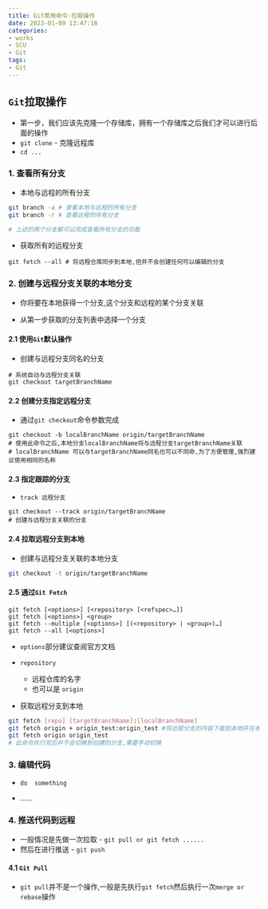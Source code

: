 ```yaml
---
title: Git常用命令-拉取操作
date: 2023-01-09 13:47:18
categories:
- works
- SCU
- Git
tags:
- Git
---
```


## `Git`拉取操作

- 第一步，我们应该先克隆一个存储库，拥有一个存储库之后我们才可以进行后面的操作
- `git clone` - 克隆远程库
- `cd ...`

### 1. 查看所有分支

- 本地与远程的所有分支

```bash
git branch -a # 查看本地与远程的所有分支
git branch -r # 查看远程的所有分支

# 上述的两个分支都可以完成查看所有分支的功能
```

- 获取所有的远程分支

```shell
git fetch --all # 将远程仓库同步到本地,但并不会创建任何可以编辑的分支
```



### 2. 创建与远程分支关联的本地分支

- 你将要在本地获得一个分支,这个分支和远程的某个分支关联

- 从第一步获取的分支列表中选择一个分支

#### 2.1 使用`Git`默认操作

- 创建与远程分支同名的分支

```shell
# 系统自动与远程分支关联
git checkout targetBranchName
```

#### 2.2 创建分支指定远程分支

- 通过`git checkout`命令参数完成

```shell
git checkout -b localBranchName origin/targetBranchName 
# 使用此命令之后,本地分支localBranchName将与远程分支targetBranchName关联
# localBranchName 可以与targetBranchName同名也可以不同命,为了方便管理,强烈建议使用相同的名称
```

#### 2.3 指定跟踪的分支

- `track 远程分支`

```shell
git checkout --track origin/targetBranchName
# 创建与远程分支关联的分支
```

#### 2.4 拉取远程分支到本地

- 创建与远程分支关联的本地分支

```bash
git checkout -t origin/targetBranchName
```

#### 2.5 通过`Git Fetch`

```git
git fetch [<options>] [<repository> [<refspec>…​]]
git fetch [<options>] <group>
git fetch --multiple [<options>] [(<repository> | <group>)…​]
git fetch --all [<options>]
```

- `options`部分建议查阅官方文档
- `repository`
  - 远程仓库的名字
  - 也可以是 `origin`

- 获取远程分支到本地	

```bash
git fetch [repo] [targetBranchName]:[localBranchName]   
git fetch origin + origin_test:origin_test #将远程分支的内容下载到本地并在本地新建分支为origin_test
git fetch origin origin_test
# 此命令执行完后并不会切换到创建的分支,需要手动切换 
```



### 3. 编辑代码

- `do  something`

- ......

### 4. 推送代码到远程

- 一般情况是先做一次拉取 - `git pull or git fetch ......`
- 然后在进行推送 - `git push`

#### 4.1 `Git Pull`

- `git pull`并不是一个操作,一般是先执行`git fetch`然后执行一次`merge or rebase`操作


[Git]: https://git-scm.com/docs/git-fetch	"Git fetch"

